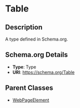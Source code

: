 # Table

## Description
A type defined in Schema.org.

## Schema.org Details
- **Type**: Type
- **URI**: https://schema.org/Table

## Parent Classes
- [WebPageElement](../WebPageElement.md)

